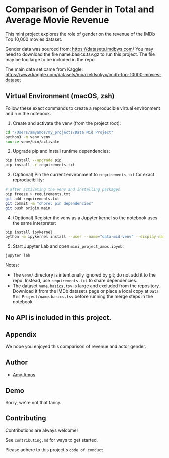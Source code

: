 # Comparison of Gender in Total and Average Movie Revenue

This mini project explores the role of gender on the revenue of the IMDb Top 10,000 movies dataset. 


Gender data was sourced from: https://datasets.imdbws.com/ You may need to download the file name.basics.tsv.gz to run this project. The file may be too large to be included in the repo.

The main data set came from Kaggle: https://www.kaggle.com/datasets/moazeldsokyx/imdb-top-10000-movies-dataset

## Virtual Environment (macOS, zsh)

Follow these exact commands to create a reproducible virtual environment and run the notebook.

1) Create and activate the venv (from the project root):

```bash
cd "/Users/amyamos/my_projects/Data Mid Project"
python3 -m venv venv
source venv/bin/activate
```

2) Upgrade pip and install runtime dependencies:

```bash
pip install --upgrade pip
pip install -r requirements.txt
```

3) (Optional) Pin the current environment to `requirements.txt` for exact reproducibility:

```bash
# after activating the venv and installing packages
pip freeze > requirements.txt
git add requirements.txt
git commit -m "chore: pin dependencies"
git push origin main
```

4) (Optional) Register the venv as a Jupyter kernel so the notebook uses the same interpreter:

```bash
pip install ipykernel
python -m ipykernel install --user --name="data-mid-venv" --display-name="Data Mid Project (venv)"
```

5) Start Jupyter Lab and open `mini_project_amos.ipynb`:

```bash
jupyter lab
```

Notes:
- The `venv/` directory is intentionally ignored by git; do not add it to the repo. Instead, use `requirements.txt` to share dependencies.
- The dataset `name.basics.tsv` is large and excluded from the repository. Download it from the IMDb datasets page or place a local copy at `Data Mid Project/name.basics.tsv` before running the merge steps in the notebook.

## No API is included in this project.


## Appendix

We hope you enjoyed this comparison of revenue and actor gender.

## Author

- [Amy Amos](https://github.com/Pepper445)


## Demo

Sorry, we're not that fancy.


## Contributing

Contributions are always welcome!

See `contributing.md` for ways to get started.

Please adhere to this project's `code of conduct`.
